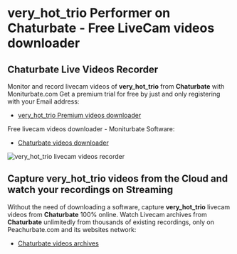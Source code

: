 # very_hot_trio Performer on Chaturbate - Free LiveCam videos downloader

## Chaturbate Live Videos Recorder

Monitor and record livecam videos of **very_hot_trio** from **Chaturbate** with Moniturbate.com
Get a premium trial for free by just and only registering with your Email address:
* [very_hot_trio Premium videos downloader](https://moniturbate.com/request-demo-licence-key.html)

Free livecam videos downloader - Moniturbate Software:
* [Chaturbate videos downloader](https://moniturbate.com/moniturbate-download-software.html)

![very_hot_trio livecam videos recorder](https://peachurnet.com/templates/moniturbate-software.png)


## Capture very_hot_trio videos from the Cloud and watch your recordings on Streaming

Without the need of downloading a software, capture **very_hot_trio** livecam videos from **Chaturbate** 100% online.
Watch Livecam archives from **Chaturbate** unlimitedly from thousands of existing recordings, only on Peachurbate.com and its websites network:
* [Chaturbate videos archives](https://peachurnet.com/)